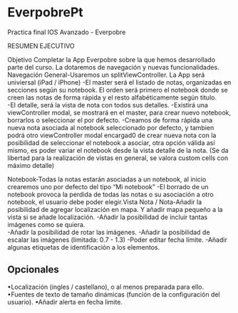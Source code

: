 # EverpobrePt

Practica final IOS Avanzado - Everpobre

RESUMEN EJECUTIVO 

Objetivo Completar la App Everpobre sobre la que hemos desarrollado parte del curso. 
La dotaremos de navegación y nuevas funcionalidades. Navegación General-Usaremos un splitViewController. 
La App será univiersal (iPad / iPhone) 
-El master será el listado de notas, organizadas en secciones según su notebook. 
  El orden será primero el notebook donde se creen las notas de forma rápida y el resto alfabéticamente según titulo.  
-El detalle, será la vista de nota con todos sus detalles. 
-Existirá una viewController modal, se mostrará en el master, para crear nuevo notebook, borrarlos o seleccionar el por defecto. 
-Creamos de forma rápida una nueva nota asociada al notebook seleccionado por defecto, 
  y tambien podrá otro viewController modal encargad0 de crear nueva nota con la posibilidad de seleccionar el notebook a asociar, 
  otra opción válida así mismo, es poder variar el notebook desde la vista detalle de la nota. 
  (Se da libertad para la realización de vistas en general, se valora custom cells con máximo detalle)
  
Notebook-Todas la notas estarán asociadas a un notebook, al inicio crearemos uno por defecto del tipo “Mi notebook” 
-El borrado de un notebook provoca la perdida de todas las notas o su asociación a otro notebook, 
 el usuario debe poder elegir.Vista Nota / Nota-Añadir la posibilidad de agregar localización en mapa. 
 Y añadir mapa pequeño a la vista si se añade localización. 
-Añadir la posibilidad de incluir tantas imágenes como se quiera.  
-Añadir la posibilidad de rotar las imágenes. 
-Añadir la posibilidad de escalar las imágenes (limitada: 0.7 - 1.3) 
-Poder editar fecha límite. 
-Añadir algunas etiquetas de identificación a los elementos.

## Opcionales
•Localización (ingles / castellano), o al menos preparada para ello. 
•Fuentes de texto de tamaño dinámicas (función de la configuración del usuario). 
•Añadir alerta en fecha limite.

